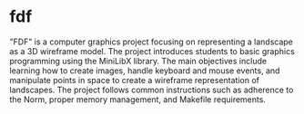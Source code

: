 # fdf

"FDF" is a computer graphics project focusing on representing a landscape as a 3D wireframe model. 
The project introduces students to basic graphics programming using the MiniLibX library. 
The main objectives include learning how to create images, handle keyboard and mouse events, and manipulate points in space to create a wireframe representation of landscapes. 
The project follows common instructions such as adherence to the Norm, proper memory management, and Makefile requirements. 

